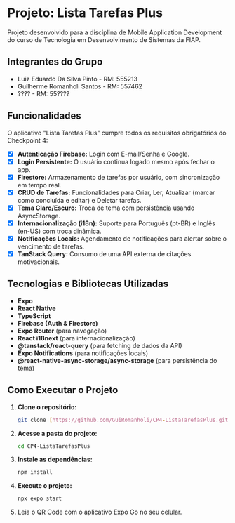 # Projeto: Lista Tarefas Plus

Projeto desenvolvido para a disciplina de Mobile Application Development do curso de Tecnologia em Desenvolvimento de Sistemas da FIAP.

## Integrantes do Grupo

- Luiz Eduardo Da Silva Pinto - RM: 555213
- Guilherme Romanholi Santos - RM: 557462
- ???? - RM: 55????

## Funcionalidades

O aplicativo "Lista Tarefas Plus" cumpre todos os requisitos obrigatórios do Checkpoint 4:

- [x] **Autenticação Firebase:** Login com E-mail/Senha e Google.
- [x] **Login Persistente:** O usuário continua logado mesmo após fechar o app.
- [x] **Firestore:** Armazenamento de tarefas por usuário, com sincronização em tempo real.
- [x] **CRUD de Tarefas:** Funcionalidades para Criar, Ler, Atualizar (marcar como concluída e editar) e Deletar tarefas.
- [x] **Tema Claro/Escuro:** Troca de tema com persistência usando AsyncStorage.
- [x] **Internacionalização (i18n):** Suporte para Português (pt-BR) e Inglês (en-US) com troca dinâmica.
- [x] **Notificações Locais:** Agendamento de notificações para alertar sobre o vencimento de tarefas.
- [x] **TanStack Query:** Consumo de uma API externa de citações motivacionais.

## Tecnologias e Bibliotecas Utilizadas

- **Expo**
- **React Native**
- **TypeScript**
- **Firebase (Auth & Firestore)**
- **Expo Router** (para navegação)
- **React i18next** (para internacionalização)
- **@tanstack/react-query** (para fetching de dados da API)
- **Expo Notifications** (para notificações locais)
- **@react-native-async-storage/async-storage** (para persistência do tema)

## Como Executar o Projeto

1.  **Clone o repositório:**
    ```bash
    git clone [https://github.com/GuiRomanholi/CP4-ListaTarefasPlus.git](https://github.com/GuiRomanholi/CP4-ListaTarefasPlus.git)
    ```
2.  **Acesse a pasta do projeto:**
    ```bash
    cd CP4-ListaTarefasPlus
    ```
3.  **Instale as dependências:**
    ```bash
    npm install
    ```
4.  **Execute o projeto:**
    ```bash
    npx expo start
    ```

5.  Leia o QR Code com o aplicativo Expo Go no seu celular.